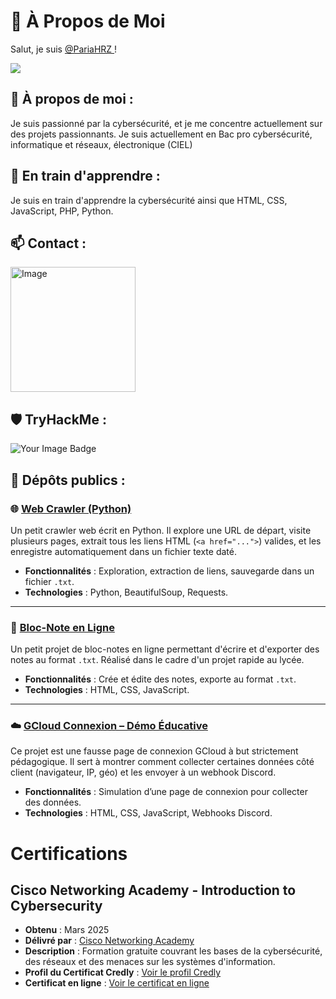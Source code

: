 # 👤 À Propos de Moi

Salut, je suis <a href="https://discordapp.com/users/633695329841184788">
    @PariaHRZ
</a>!

<picture>
  <source
    srcset="https://github-readme-stats.vercel.app/api?username=PariaHRZ&show_icons=true&theme=dark"
    media="(prefers-color-scheme: dark)"
  />
  <source
    srcset="https://github-readme-stats.vercel.app/api?username=PariaHRZ&show_icons=true"
    media="(prefers-color-scheme: dark), (prefers-color-scheme: no-preference)"
  />
  <img src="https://github-readme-stats.vercel.app/api?username=PariaHRZ&show_icons=true" />
</picture>

## 🌟 À propos de moi :

Je suis passionné par la cybersécurité, et je me concentre actuellement sur des projets passionnants.
Je suis actuellement en Bac pro cybersécurité, informatique et réseaux, électronique (CIEL)

## 📘 En train d'apprendre :

Je suis en train d'apprendre la cybersécurité ainsi que HTML, CSS, JavaScript, PHP, Python.

## 📫 Contact :

<a href="https://discordapp.com/users/633695329841184788">
    <img src="https://github.com/PariaHRZ/PariaHRZ/assets/167918126/c082e65d-713e-4d31-be0a-f32e64b4a50c" alt="Image" width="200"/>
</a>


## 🛡️ TryHackMe :

<img src="https://tryhackme-badges.s3.amazonaws.com/PariaHRZ.png" alt="Your Image Badge" />

## 🚀 Dépôts publics :

### 🌐 [Web Crawler (Python)](https://github.com/PariaHRZ/web-crawler)

Un petit crawler web écrit en Python. Il explore une URL de départ, visite plusieurs pages, extrait tous les liens HTML (`<a href="...">`) valides, et les enregistre automatiquement dans un fichier texte daté.

- **Fonctionnalités** : Exploration, extraction de liens, sauvegarde dans un fichier `.txt`.
- **Technologies** : Python, BeautifulSoup, Requests.

---

### 📝 [Bloc-Note en Ligne](https://github.com/PariaHRZ/bloc-notes)

Un petit projet de bloc-notes en ligne permettant d'écrire et d'exporter des notes au format `.txt`. Réalisé dans le cadre d'un projet rapide au lycée.

- **Fonctionnalités** : Crée et édite des notes, exporte au format `.txt`.
- **Technologies** : HTML, CSS, JavaScript.

---

### ☁️ [GCloud Connexion – Démo Éducative](https://github.com/PariaHRZ/gcloud-login)

Ce projet est une fausse page de connexion GCloud à but strictement pédagogique. Il sert à montrer comment collecter certaines données côté client (navigateur, IP, géo) et les envoyer à un webhook Discord.

- **Fonctionnalités** : Simulation d’une page de connexion pour collecter des données.
- **Technologies** : HTML, CSS, JavaScript, Webhooks Discord.

# Certifications

## Cisco Networking Academy - Introduction to Cybersecurity
- **Obtenu** : Mars 2025
- **Délivré par** : [Cisco Networking Academy](https://www.netacad.com)
- **Description** : Formation gratuite couvrant les bases de la cybersécurité, des réseaux et des menaces sur les systèmes d'information.
- **Profil du Certificat Credly** : [Voir le profil Credly](https://www.credly.com/badges/a13c4fd0-fc4c-4af7-8011-dd38bcd18077/public_url)
- **Certificat en ligne** : [Voir le certificat en ligne](https://raw.githubusercontent.com/PariaHRZ/PariaHRZ/refs/heads/main/ciscoyIntroductionToCybersecurity.png)
